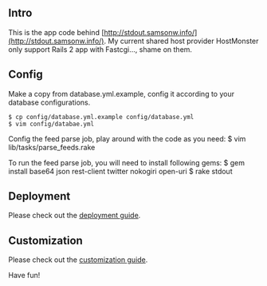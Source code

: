 ## Intro
This is the app code behind [http://stdout.samsonw.info/](http://stdout.samsonw.info/).  My current shared host provider HostMonster only support Rails 2 app with Fastcgi..., shame on them.

## Config
Make a copy from database.yml.example, config it according to your database configurations.

    $ cp config/database.yml.example config/database.yml
    $ vim config/databae.yml

Config the feed parse job, play around with the code as you need:
    $ vim lib/tasks/parse_feeds.rake

To run the feed parse job, you will need to install following gems:
    $ gem install base64 json rest-client twitter nokogiri open-uri
    $ rake stdout

## Deployment
Please check out the [deployment guide](http://blog.samsonis.me/2011/03/stdout-deployment/).

## Customization
Please check out the [customization guide](http://blog.samsonis.me/2011/03/stdout-customization/).

Have fun!

